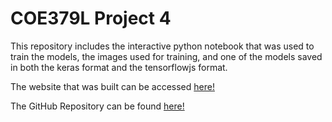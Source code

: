 # COE379L Project 4

This repository includes the interactive python notebook that was used to train the models, the images used for training, and one of the models saved in both the keras format and the tensorflowjs format.

The website that was built can be accessed [here!](https://jaeestee.github.io/dog_breed_classifier/#/)

The GitHub Repository can be found [here!](https://github.com/jaeestee/dog_breed_classifier)
